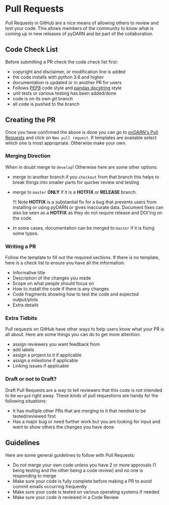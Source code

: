 <!--Copyright (C) 2020 SuperDARN Canada, University of Saskatchewan 
Author(s): Marina Schmidt 
Modifications:

Disclaimer:
pyDARN is under the LGPL v3 license found in the root directory LICENSE.md 
Everyone is permitted to copy and distribute verbatim copies of this license 
document, but changing it is not allowed.

This version of the GNU Lesser General Public License incorporates the terms
and conditions of version 3 of the GNU General Public License, supplemented by
the additional permissions listed below.
-->

# Pull Requests 

Pull Requests in GitHub are a nice means of allowing others to review and test your code. 
This allows members of the community to know what is coming up in new releases of pyDARN and be part of the collaboration.  


## Code Check List

Before submitting a PR check the code check list first:

- copyright and disclaimer, or modification line is added 
- the code installs with python 3.6 and higher 
- documentation is updated or in another PR for users 
- Follows [PEP8](https://www.python.org/dev/peps/pep-0008/) code style and [pandas docstring](https://pandas.pydata.org/pandas-docs/stable/development/contributing_docstring.html) style
- unit tests or various testing has been added/done 
- code is on its own *git* branch
- all code is pushed to the branch 

## Creating the PR 

Once you have confirmed the above is done you can go to [pyDARN's Pull Requests](https://github.com/SuperDARN/dswg/pulls)
and click on `New pull request`. If templates are available select which one is most appropriate. Otherwise make your own. 

### Merging Direction 

When in doubt merge to `develop`! Otherwise here are some other options:

- merge to another branch if you `checkout` from that branch this helps to break things into smaller parts for quicker review and testing
- merge to `master` **ONLY** if it is a **HOTFIX** or **RELEASE** branch. 

    !!! Note
        **HOTFIX** is a substantial fix for a bug that prevents users from installing or using pyDARN or gives inaccurate data. Document fixes can 
        also be seen as a **HOTFIX** as they do not require release and DOI'ing on the code. 

- In some cases, documentation can be merged to `master` if it is fixing some typos. 

### Writing a PR

Follow the template to fill out the required sections. If there is no template, here is a check list to ensure you have all the information: 

- Informative title 
- Description of the changes you made 
- Scope on what people should focus on 
- How to install the code if there is any changes 
- Code fragments showing how to test the code and expected output/plots
- Extra details 

### Extra Tidbits

Pull requests on GitHub have other ways to help users know what your PR is all about. 
Here are some things you can do to get more attention:

- assign reviewers you want feedback from 
- add labels
- assign a project to it if applicable 
- assign a milestone if applicable 
- Linking issues if applicable

### Draft or not to Draft? 

Draft Pull Requests are a way to tell reviewers that this code is not intended to be `merged` right away. 
These kinds of pull requestions are handy for the following situations:

- It has multiple other PRs that are merging to it that needed to be tested/reviewed first 
- Has a major bug or need further work but you are looking for input and want to show others the changes you have done

## Guidelines 

Here are some general guidelines to follow with Pull Requests: 

- Do not merge your own code unless you have 2 or more approvals (1 being testing and the other being a code review) and no one is responding to merge 
- Make sure your code is fully complete before making a PR to avoid commit emails occurring frequently 
- Make sure your code is tested on various operating systems if needed 
- Make sure your code is reviewed in a Code Review 
